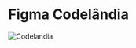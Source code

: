 <h1>Figma Codelândia</h1>

![Codelandia](https://github.com/matheuspedrosam/Projetos-Html-e-Css/assets/99772255/048fe98e-e234-4417-9267-1633f18ec338)
